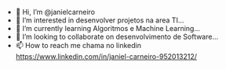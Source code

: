 - 👋 Hi, I’m @janielcarneiro
- 👀 I’m interested in  desenvolver projetos  na  area  TI...
- 🌱 I’m currently learning  Algoritmos e Machine Learning...
- 💞️ I’m looking to collaborate on  desenvolvimento de Software...
- 📫 How to reach me  chama no linkedin https://www.linkedin.com/in/janiel-carneiro-952013212/

<!---
janielcarneiro/janielcarneiro is a ✨ special ✨ repository because its `README.md` (this file) appears on your GitHub profile.
You can click the Preview link to take a look at your changes.
--->

